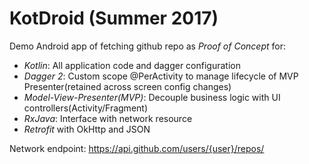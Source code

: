 # KotDroid (Summer 2017)

Demo Android app of fetching github repo as *Proof of Concept* for:

- *Kotlin*: All application code and dagger configuration
- *Dagger 2*: Custom scope @PerActivity to manage lifecycle of MVP Presenter(retained across screen config changes)
- *Model-View-Presenter(MVP)*: Decouple business logic with UI controllers(Activity/Fragment)
- *RxJava*: Interface with network resource
- *Retrofit* with OkHttp and JSON

Network endpoint:
https://api.github.com/users/{user}/repos/

